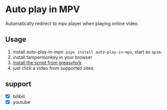 # Auto play in MPV

Automatically redirect to mpv player when playing online video.

## Usage

1. install auto-play-in-mpv: `pipx install auto-play-in-mpv`, start as `apim`.
2. install tampermonkey in your browser
3. [install the script from greasyfork](https://greasyfork.org/zh-CN/scripts/505562-auto-play-in-mpv)
4. just click a video from supported sites.

## support

- [x] bilibili
- [x] youtube
